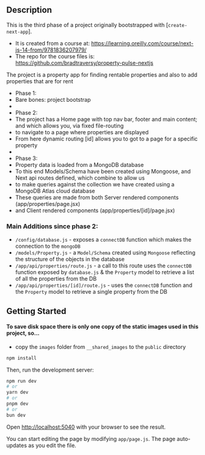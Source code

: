 ## Description

This is the third phase of a project originally bootstrapped with [`create-next-app`].

-   It is created from a course at: https://learning.oreilly.com/course/next-js-14-from/9781836207979/
-   The repo for the course files is: https://github.com/bradtraversy/property-pulse-nextjs

The project is a property app for finding rentable properties and also to add properties that are for rent

-   Phase 1:
-   Bare bones: project bootstrap
-
-   Phase 2:
-   The project has a Home page with top nav bar, footer and main content; and which allows you, via fixed file-routing
-   to navigate to a page where properties are displayed
-   From here dynamic routing \[id\] allows you to got to a page for a specific property
-
-   Phase 3:
-   Property data is loaded from a MongoDB database
-   To this end Models/Schema have been created using Mongoose, and Next api routes defined, which combine to allow us
-   to make queries against the collection we have created using a MongoDB Atlas cloud database
-   These queries are made from both Server rendered components (app/properties/page.jsx)
-   and Client rendered components (app/properties/[id]/page.jsx)

### Main Additions since phase 2:

-   `/config/database.js` - exposes a `connectDB` function which makes the connection to the `mongoDB`
-   `/models/Property.js` - a `Model/Schema` created using `Mongoose` reflecting the structure of the objects in the database
-   `/app/api/properties/route.js` - a call to this route uses the `connectDB` function exposed by `database.js` & the `Property` model
    to retrieve a list of all the properties from the DB
-   `/app/api/properties/[id]/route.js` - uses the `connectDB` function and the `Property` model to retrieve a single property from the DB

## Getting Started

#### To save disk space there is only one copy of the static images used in this project, so...

-   copy the `images` folder from `__shared_images` to the `public` directory

```bash
npm install
```

Then, run the development server:

```bash
npm run dev
# or
yarn dev
# or
pnpm dev
# or
bun dev
```

Open [http://localhost:5040](http://localhost:5040) with your browser to see the result.

You can start editing the page by modifying `app/page.js`. The page auto-updates as you edit the file.
